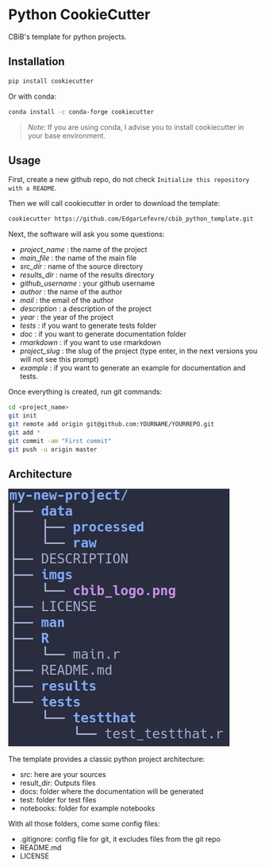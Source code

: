 # Python CookieCutter

CBiB's template for python projects.


## Installation
```sh
pip install cookiecutter
```

Or with conda: 
```sh
conda install -c conda-forge cookiecutter
```
>*Note:* If you are using conda, I advise you to install cookiecutter in your base environment.
##  Usage
First, create a new github repo, do not check `Initialize this repository with a README`.

Then we will call cookiecutter in order to download the template:
```sh
cookiecutter https://github.com/EdgarLefevre/cbib_python_template.git
```

Next, the software will ask you some questions:
- *project_name* : the name of the project
- *main_file* : the name of the main file
- *src_dir* : name of the source directory
- *results_dir* : name of the results directory
- *github_username* : your github username
- *author* : the name of the author
- *mail* : the email of the author
- *description* : a description of the project
- *year* : the year of the project
- *tests* : if you want to generate tests folder
- *doc* : if you want to generate documentation folder
- *rmarkdown* : if you want to use rmarkdown
- *project_slug* : the slug of the project (type enter, in the next versions you will not see this prompt)
- *example* : if you want to generate an example for documentation and tests.



Once everything is created, run git commands:
```sh
cd <project_name>
git init
git remote add origin git@github.com:YOURNAME/YOURREPO.git
git add *
git commit -am "First commit"
git push -u origin master
```
## Architecture

![Folder structure](imgs/folder_structure.png)

The template provides a classic python project architecture:
- src: here are your sources
- result_dir: Outputs files
- docs: folder where the documentation will be generated
- test: folder for test files
- notebooks: folder for example notebooks

With all those folders, come some config files:
 - .gitignore: config file for git, it excludes files from the git repo
 - README.md
 - LICENSE

